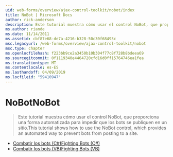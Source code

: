```yaml
---
uid: web-forms/overview/ajax-control-toolkit/nobot/index
title: NoBot | Microsoft Docs
author: rick-anderson
description: Este tutorial muestra cómo usar el control NoBot, que proporciona una forma automatizada para impedir que los bots se publiquen en un sitio.
ms.author: riande
ms.date: 11/14/2011
ms.assetid: cbf87e68-de7a-4216-b328-50c30f68493c
msc.legacyurl: /web-forms/overview/ajax-control-toolkit/nobot
msc.type: chapter
ms.openlocfilehash: f223bb9ce2a3450b10b304f77c8f728b8bdeea69
ms.sourcegitcommit: 0f1119340e4464720cfd16d0ff15764746ea1fea
ms.translationtype: MT
ms.contentlocale: es-ES
ms.lasthandoff: 04/09/2019
ms.locfileid: "59410947"
---
```

# <a name="nobot"></a><span data-ttu-id="34d6a-103">NoBot</span><span class="sxs-lookup"><span data-stu-id="34d6a-103">NoBot</span></span>

> <span data-ttu-id="34d6a-104">Este tutorial muestra cómo usar el control NoBot, que proporciona una forma automatizada para impedir que los bots se publiquen en un sitio.</span><span class="sxs-lookup"><span data-stu-id="34d6a-104">This tutorial shows how to use the NoBot control, which provides an automated way to prevent bots from posting to a site.</span></span>


- [<span data-ttu-id="34d6a-105">Combatir los bots (C#)</span><span class="sxs-lookup"><span data-stu-id="34d6a-105">Fighting Bots (C#)</span></span>](fighting-bots-cs.md)
- [<span data-ttu-id="34d6a-106">Combatir los bots (VB)</span><span class="sxs-lookup"><span data-stu-id="34d6a-106">Fighting Bots (VB)</span></span>](fighting-bots-vb.md)
